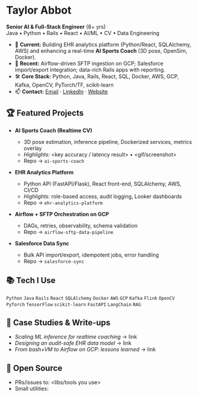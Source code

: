 # Taylor Abbot

**Senior AI & Full-Stack Engineer** (8+ yrs)  
Java • Python • Rails • React • AI/ML • CV • Data Engineering

- 🔭 **Current:** Building EHR analytics platform (Python/React, SQLAlchemy, AWS) and enhancing a real-time **AI Sports Coach** (3D pose, OpenSim, Docker).
- 🧩 **Recent:** Airflow-driven SFTP ingestion on GCP; Salesforce import/export integration; data-rich Rails apps with reporting.
- 🛠️ **Core Stack:** Python, Java, Rails, React, SQL, Docker, AWS, GCP, Kafka, OpenCV, PyTorch/TF, scikit-learn
- 📫 **Contact:** [Email](mailto:you@domain.com) · [LinkedIn](https://linkedin.com/in/...) · [Website](https://yourdomain.dev)

## 🏆 Featured Projects
- **AI Sports Coach (Realtime CV)**
  - 3D pose estimation, inference pipeline, Dockerized services, metrics overlay
  - *Highlights:* <key accuracy / latency result> • <gif/screenshot>  
  - Repo → `ai-sports-coach`

- **EHR Analytics Platform**
  - Python API (FastAPI/Flask), React front-end, SQLAlchemy, AWS, CI/CD
  - *Highlights:* role-based access, audit logging, Looker dashboards  
  - Repo → `ehr-analytics-platform`

- **Airflow + SFTP Orchestration on GCP**
  - DAGs, retries, observability, schema validation  
  - Repo → `airflow-sftp-data-pipeline`

- **Salesforce Data Sync**
  - Bulk API import/export, idempotent jobs, error handling  
  - Repo → `salesforce-sync`

## 📚 Tech I Use
`Python` `Java` `Rails` `React` `SQLAlchemy` `Docker` `AWS` `GCP` `Kafka` `Flink` `OpenCV` `PyTorch` `TensorFlow` `scikit-learn` `FastAPI` `LangChain` `RAG`

## 📝 Case Studies & Write-ups
- *Scaling ML inference for realtime coaching* → link
- *Designing an audit-safe EHR data model* → link
- *From bash+VM to Airflow on GCP: lessons learned* → link

## 🤝 Open Source
- PRs/issues to: <libs/tools you use>
- Small utilities: <links to your helper repos or gists>

